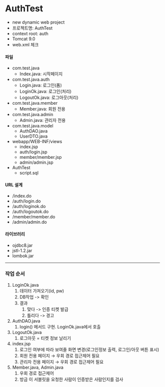 # AuthTest

- new dynamic web project
- 프로젝트명: AuthTest
- context root: auth
- Tomcat 9.0
- web.xml 체크

#### 파일

- com.test.java
  - Index.java: 시작페이지
- com.test.java.auth
  - Login.java: 로그인(폼)
  - LoginOk.java: 로그인(처리)
  - LogoutOk.java: 로그아웃(처리)
- com.test.java.member
  - Member.java: 회원 전용
- com.test.java.admin
  - Admin.java: 관리자 전용
- com.test.java.model
  - AuthDAO.java
  - UserDTO.java
- webapp/WEB-INF/views
  - index.jsp
  - auth/login.jsp
  - member/member.jsp
  - admin/admin.jsp
- AuthTest
  - script.sql

#### URL 설계

- /index.do
- /auth/login.do
- /auth/loginok.do
- /auth/logoutok.do
- /member/member.do
- /admin/admin.do

#### 라이브러리
- ojdbc8.jar
- jstl-1.2.jar
- lombok.jar

---

### 작업 순서

1. LoginOk.java
   1. 데이터 가져오기(id, pw)
   2. DB작업 -> 확인
   3. 결과
      1. 맞다 -> 인증 티켓 발급
      2. 틀리다 -> 경고
2. AuthDAO.java
   1. login() 메서드 구현. LoginOk.java에서 호출
3. LogoutOk.java
   1. 로그아웃 = 티켓 정보 날리기
4. index.jsp
   1. 로그인 여부에 따라 보여줄 화면 변경(로그인정보 출력, 로그인/아웃 버튼 표시)
   2. 회원 전용 페이지 → 우회 경로 접근제어 필요
   3. 관리자 전용 페이지 → 우회 경로 접근제어 필요
5. Member.java, Admin.java
   1. 우회 경로 접근제어
   2. 방금 이 서블릿을 요청한 사람이 인증받은 사람인지를 검사

